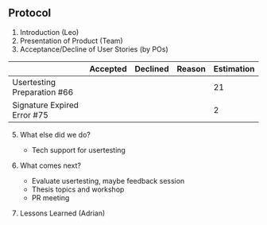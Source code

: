 ## Protocol

1. Introduction (Leo)
2. Presentation of Product (Team)
3. Acceptance/Decline of User Stories (by POs)

|                  | Accepted | Declined | Reason | Estimation
|------------------|----------|----------|--------|------------
| Usertesting Preparation #66  |          |         |        |21       |
| Signature Expired Error #75 |         |         |        |2       |
    
5. What else did we do?
    - Tech support for usertesting

6. What comes next?
    - Evaluate usertesting, maybe feedback session
    - Thesis topics and workshop
    - PR meeting

7. Lessons Learned (Adrian)

